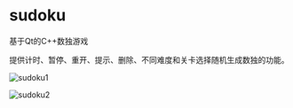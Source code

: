 # sudoku
基于Qt的C++数独游戏

提供计时、暂停、重开、提示、删除、不同难度和关卡选择随机生成数独的功能。

![sudoku1](https://user-images.githubusercontent.com/68471340/124869618-08590c80-dff4-11eb-9e10-857488957f60.png)

![sudoku2](https://user-images.githubusercontent.com/68471340/124869622-098a3980-dff4-11eb-9944-dadf03fccdef.png)

